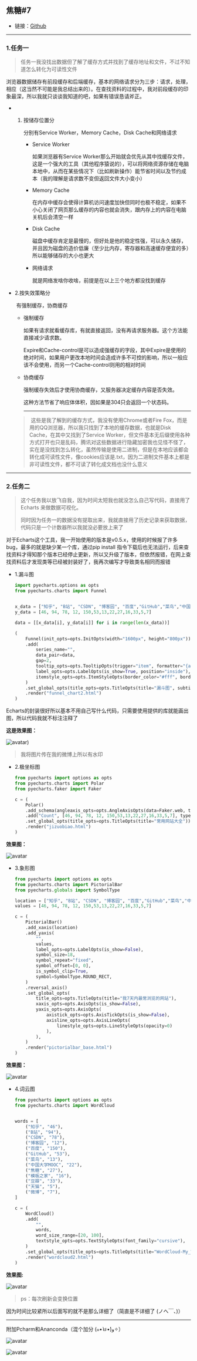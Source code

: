 ## 焦糖#7

* 链接：[Github](https://github.com/chynb/jiaotang-7)  

***

### 1.任务一

> 任务一我没找出数据但了解了缓存方式并找到了缓存地址和文件，不过不知道怎么转化为可读性文件

​		浏览器数据储存有前段缓存和后端缓存，基本的网络请求分为三步：请求，处理，相应（这当然不可能是我总结出来的）。在查找资料的过程中，我对前段缓存的印象最深，所以我就只谈谈我知道的吧，如果有错误恳请斧正。

* 1. 按储存位置分

     分别有Service Worker，Memory Cache，Disk Cache和网络请求

     * Service Worker

       如果浏览器有Service Worker那么开始就会优先从其中找缓存文件，这是一个强大的工具（其他程序猿说的），可以将网络资源存储在电脑本地中，从而在某些情况下（比如刷新操作）能节省时间以及节约成本（我的理解是请求数不变但返回文件大小变小）

     * Memory Cache

       在内存中缓存会使得计算机访问速度加快但同时也极不稳定，如果不小心关闭了网页那么缓存的内容也就会消失，跟内存上的内容在电脑关机后会清空一样  

     * Disk Cache

       磁盘中缓存肯定是最慢的，但好处是他的稳定性强，可以永久储存，并且因为磁盘的造价低廉（至少比内存，寄存器和高速缓存便宜的多）所以能够储存的大小也更大     

     * 网络请求

       就是网络发啥你收啥，前提是在以上三个地方都没找到缓存

* 2.按失效策略分

  ​	有强制缓存，协商缓存

  * 强制缓存

    如果有请求就看缓存库，有就直接返回，没有再请求服务器。这个方法能直接减少请求数。

    Expire和Cache-control是可以造成强缓存的字段，其中Expire是使用的绝对时间，如果用户更改本地时间会造成许多不可控的影响，所以一般应该不会使用，而另一个Cache-control则用的相对时间

  * 协商缓存

    强制缓存失效后才使用协商缓存，又服务器决定缓存内容是否失效。

    这种方法节省了响应体体积，因如果是304只会返回一个状态码。  

    ***

  > ​       这些是我了解到的缓存方式，我没有使用Chrome或者Fire Fox，而是用的QQ浏览器，所以我只找到了本地的缓存数据，也就是Disk Cache，在其中又找到了Service Worker，但文件基本无后缀使用各种方式打开也只是乱码，腾讯对这些数据进行隐藏加密我也见怪不怪了，实在是没找到怎么转化，虽然传输是使用二进制，但是在本地应该都会转化成可读性文件，像cookies应该是.txt，因为二进制文件基本上都是非可读性文件，都不可读了转化成文档也没什么意义  

***

### 2.任务二

> 这个任务我以放飞自我，因为时间太短我也就没怎么自己写代码，直接用了Echarts 来做数据可视化。
>
> 同时因为任务一的数据没有提取出来，我就直接用了历史记录来获取数据，代码只是一个计数器所以我就没必要放上来了  

对于Echarts这个工具，我一开始使用的版本是v0.5.x，使用的时候报了许多bug，最多的就是缺少某一个库，通过pip install 指令下载后也无法运行，后来查找资料才得知那个版本已经停止更新，所以又升级了版本，但依然报错，在网上查找资料后才发现类等已经被封装好了，我再次编写才导致类名相同而报错

* 1.漏斗图

  ```python
  import pyecharts.options as opts
  from pyecharts.charts import Funnel
  
  
  x_data = ["知乎", "B站", "CSDN", "博客园", "百度","GitHub","菜鸟","中国大学MOOC","焦糖","模板之家","豆瓣","天猫","微博"]
  y_data = [46, 94, 78, 12, 150,53,13,22,27,16,33,5,7]
  
  data = [[x_data[i], y_data[i]] for i in range(len(x_data))]
  
  (
      Funnel(init_opts=opts.InitOpts(width="1600px", height="800px"))
      .add(
          series_name="",
          data_pair=data,
          gap=2,
          tooltip_opts=opts.TooltipOpts(trigger="item", formatter="{a} <br/>{b} : {c}%"),
          label_opts=opts.LabelOpts(is_show=True, position="inside"),
          itemstyle_opts=opts.ItemStyleOpts(border_color="#fff", border_width=1),
      )
      .set_global_opts(title_opts=opts.TitleOpts(title="漏斗图", subtitle="我的常用网站真没20个"))
      .render("funnel_chart2.html")
  )
  ```

Echarts的封装很好所以基本不用自己写什么代码，只需要使用提供的库就能画出图，所以代码我就不标注注释了

**这是效果图：**

![avatar](https://wx3.sinaimg.cn/mw690/006w6fGHly1gvbr81i7a4j61hc0pk0xu02.jpg))

> 我将图片传在我的微博上所以有水印  

* 2.极坐标图

  ```python
  from pyecharts import options as opts
  from pyecharts.charts import Polar
  from pyecharts.faker import Faker
  
  c = (
      Polar()
      .add_schema(angleaxis_opts=opts.AngleAxisOpts(data=Faker.web, type_="category"))
      .add("Count", [46, 94, 78, 12, 150,53,13,22,27,16,33,5,7], type_="bar", stack="stack0")
      .set_global_opts(title_opts=opts.TitleOpts(title="常用网站大全"))
      .render("jizuobiao.html")
  )
  ```

**效果图：**

![avatar](https://wx1.sinaimg.cn/mw690/006w6fGHly1gvbr8113npj60u20knaco02.jpg)

* 3.象形图

  ```python
  from pyecharts import options as opts
  from pyecharts.charts import PictorialBar
  from pyecharts.globals import SymbolType
  
  location = ["知乎", "B站", "CSDN", "博客园", "百度","GitHub","菜鸟","中国大学MOOC","焦糖","模板之家","豆瓣","天猫","微博"]
  values = [46, 94, 78, 12, 150,53,13,22,27,16,33,5,7]
  
  c = (
      PictorialBar()
      .add_xaxis(location)
      .add_yaxis(
          "",
          values,
          label_opts=opts.LabelOpts(is_show=False),
          symbol_size=18,
          symbol_repeat="fixed",
          symbol_offset=[0, 0],
          is_symbol_clip=True,
          symbol=SymbolType.ROUND_RECT,
      )
      .reversal_axis()
      .set_global_opts(
          title_opts=opts.TitleOpts(title="我7天内最常浏览的网站"),
          xaxis_opts=opts.AxisOpts(is_show=False),
          yaxis_opts=opts.AxisOpts(
              axistick_opts=opts.AxisTickOpts(is_show=False),
              axisline_opts=opts.AxisLineOpts(
                  linestyle_opts=opts.LineStyleOpts(opacity=0)
              ),
          ),
      )
      .render("pictorialbar_base.html")
  )
  ```

**效果图：**

![avatar](https://wx1.sinaimg.cn/mw690/006w6fGHly1gvbr8203d7j60x40g3gpo02.jpg)

* 4.词云图

  ```python
  from pyecharts import options as opts
  from pyecharts.charts import WordCloud
  
  
  words = [
      ("知乎", "46"),
      ("B站", "94"),
      ("CSDN", "78"),
      ("博客园", "12"),
      ("百度", "150"),
      ("GitHub", "53"),
      ("菜鸟", "13"),
      ("中国大学MOOC", "22"),
      ("焦糖", "27"),
      ("模板之家", "16"),
      ("豆瓣", "33"),
      ("天猫", "5"),
      ("微博", "7"),
  ]
  
  c = (
      WordCloud()
      .add(
          "",
          words,
          word_size_range=[20, 100],
          textstyle_opts=opts.TextStyleOpts(font_family="cursive"),
      )
      .set_global_opts(title_opts=opts.TitleOpts(title="WordCloud-My_Web"))
      .render("wordcloud2.html")
  )
  ```

**效果图:**

![avatar](https://wx2.sinaimg.cn/mw690/006w6fGHly1gvbr828f48j60th0h2ad402.jpg)

> ps：每次刷新会变换位置

因为时间比较紧所以后面写的就不是那么详细了（简直是不详细了 (ノへ￣、)）

***

附加Pcharm和Ananconda（混个加分 (๑•̀ㅂ•́)و✧）

![avatar](https://wx2.sinaimg.cn/mw690/006w6fGHly1gvbrr9qtcrj60xz0hqmzz02.jpg)



![avatar](https://wx1.sinaimg.cn/mw690/006w6fGHly1gvbrra1xhtj60r40kgjy602.jpg)
